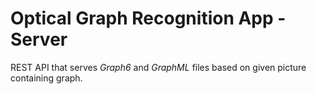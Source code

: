 # Optical Graph Recognition App - Server

REST API that serves *Graph6* and *GraphML* files based on given picture containing graph.